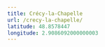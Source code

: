 ```yaml
---
title: Crécy-la-Chapelle
url: /crecy-la-chapelle/
latitude: 48.8578447
longitude: 2.9086092000000003
---
```

